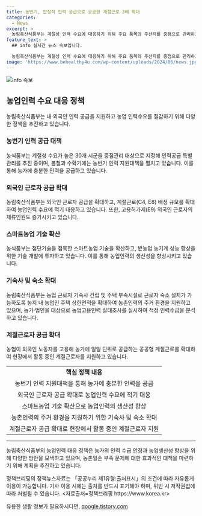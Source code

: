 ```yaml
---
title: 농번기, 안정적 인력 공급으로 공공형 계절근로 3배 확대
categories:
  - News
excerpt: >
  농림축산식품부는 계절성 인력 수요에 대응하기 위해 주요 품목의 주산지를 중점으로 관리하고, 스마트농업 기술과 밭농업 농기계 성능 향상을 통해 농업인력 수급을 개선하고 있다. 농가 일손을 돕기 위해 농업 인력 지원대책을 추진하고, 내·외국인 인력 공급을 확대하고 있다. 농식품부는 또한 상시 농업인력인 고용허가제(E9) 외국인 근로자를 올해 최대 규모로 도입하고, 계절근로자와 고용허가제 외국인 근로자를 통해 농가에 인력을 제공하고 있다. 예정된 농업고용인력 실태조사를 통해 외국인력 적정 공급 규모를 결정할 계획이며, 스마트농업 기술과 농기계 성능 향상을 위해 총 53억 원을 투자할 예정이다.
feature_text: >
  ## info 실시간 뉴스 속보입니다.

  농림축산식품부는 계절성 인력 수요에 대응하기 위해 주요 품목의 주산지를 중점으로 관리하고, 스마트농업 기술과 밭농업 농기계 성능 향상을 통해 농업인력 수급을 개선하고 있다. 농가 일손을 돕기 위해 농업 인력 지원대책을 추진하고, 내·외국인 인력 공급을 확대하고 있다. 농식품부는 또한 상시 농업인력인 고용허가제(E9) 외국인 근로자를 올해 최대 규모로 도입하고, 계절근로자와 고용허가제 외국인 근로자를 통해 농가에 인력을 제공하고 있다. 예정된 농업고용인력 실태조사를 통해 외국인력 적정 공급 규모를 결정할 계획이며, 스마트농업 기술과 농기계 성능 향상을 위해 총 53억 원을 투자할 예정이다.
image: 'https://www.behealthy4u.com/wp-content/uploads/2024/06/news.jpg'
---
```


<p><img src="https://www.behealthy4u.com/wp-content/uploads/2024/06/news.jpg" alt="info 속보" /></p>

<h2 data-ke-size="size26">농업인력 수요 대응 정책</h2>

<p data-ke-size="size16">농림축산식품부는 내·외국인 인력 공급을 지원하고 농업 인력수요를 절감하기 위해 다양한 정책을 추진하고 있습니다.</p>

<h3 data-ke-size="size24">농번기 인력 공급 대책</h3>

<p data-ke-size="size16">농식품부는 계절성 수요가 높은 30개 시군을 중점관리 대상으로 지정해 인력공급 특별관리를 추진 중이며, 봄철과 수확기에는 농번기 인력 지원대책을 펼치고 있습니다. 이를 통해 농가에 충분한 인력을 공급하고 있습니다.</p>

<h3 data-ke-size="size24">외국인 근로자 공급 확대</h3>

<p data-ke-size="size16">농림축산식품부는 외국인 근로자 공급을 확대하고, 계절근로(C4, E8) 배정 규모를 확대하여 농업인력 수요에 적기 대응하고 있습니다. 또한, 고용허가제(E9) 외국인 근로자의 체류인원도 증가시키고 있습니다.</p>

<h3 data-ke-size="size24">스마트농업 기술 확산</h3>

<p data-ke-size="size16">농식품부는 첨단기술을 접목한 스마트농업 기술을 확산하고, 밭농업 농기계 성능 향상을 위한 기술 개발에 투자하고 있습니다. 이를 통해 농업인력의 생산성을 향상시키고 있습니다.</p>

<h3 data-ke-size="size24">기숙사 및 숙소 확대</h3>

<p data-ke-size="size16">농림축산식품부는 농업 근로자 기숙사 건립 및 주택 부속시설로 근로자 숙소 설치가 가능하도록 농지 내 농업인 주택 상한면적을 확대하여 농촌인력의 주거 환경을 지원하고 있으며, 농가·법인을 대상으로 농업고용인력 실태조사를 실시하여 적정 인력수급을 분석하고 있습니다.</p>

<h3 data-ke-size="size24">계절근로자 공급 확대</h3>

<p data-ke-size="size16">농협이 외국인 노동자를 고용해 농가에 일일 단위로 공급하는 공공형 계절근로를 확대하여 현장에서 활동 중인 계절근로자를 지원하고 있습니다.</p>

<table>
  <tr>
    <td style="text-align: center; height: 17px;"><b>핵심 정책 내용</b></td>
  </tr>
  <tr>
    <td style="text-align: center; height: 17px;">농번기 인력 지원대책을 통해 농가에 충분한 인력을 공급</td>
  </tr>
  <tr>
    <td style="text-align: center; height: 17px;">외국인 근로자 공급 확대로 농업인력 수요에 적기 대응</td>
  </tr>
  <tr>
    <td style="text-align: center; height: 17px;">스마트농업 기술 확산으로 농업인력의 생산성 향상</td>
  </tr>
  <tr>
    <td style="text-align: center; height: 17px;">농촌인력의 주거 환경을 지원하기 위한 기숙사 및 숙소 확대</td>
  </tr>
  <tr>
    <td style="text-align: center; height: 17px;">계절근로자 공급 확대로 현장에서 활동 중인 계절근로자 지원</td>
  </tr>
</table>

<hr>

<p data-ke-size="size16">농림축산식품부의 농업인력 대응 정책은 농가의 인력 수급 안정과 농업생산성 향상을 위해 다양한 방안을 모색하고 있으며, 농촌일손 부족 문제에 대한 효과적인 대책을 마련하기 위해 계획을 추진하고 있습니다.</p>

<p data-ke-size="size16">정책브리핑의 정책뉴스자료는 「공공누리 제1유형:출처표시」의 조건에 따라 자유롭게 이용이 가능합니다. 기사 이용 시에는 출처를 반드시 표기해야 하며, 위반 시 저작권법에 따라 처벌될 수 있습니다. <자료출처=정책브리핑 https://www.korea.kr></p>
유용한 생활 정보가 필요하시다면, <a href="https://qoogle.tistory.com" rel="dofollow">qoogle.tistory.com</a>


